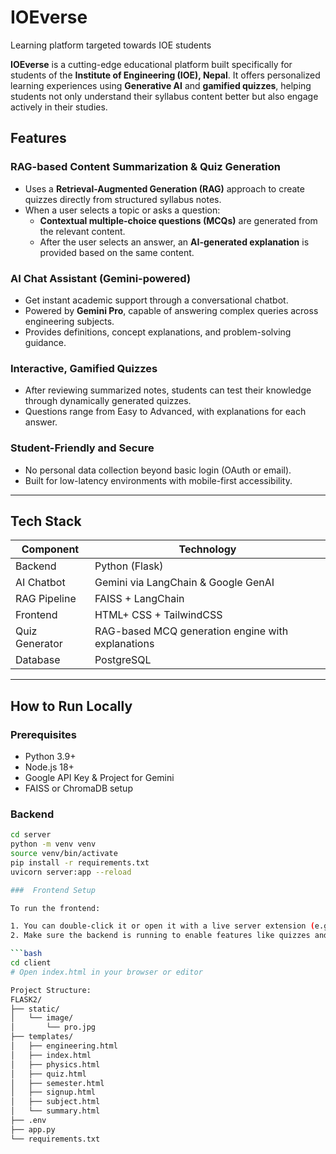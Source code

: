 # IOEverse
Learning platform targeted towards IOE students


**IOEverse** is a cutting-edge educational platform built specifically for students of the **Institute of Engineering (IOE), Nepal**. It offers personalized learning experiences using **Generative AI** and **gamified quizzes**, helping students not only understand their syllabus content better but also engage actively in their studies.

## Features

### RAG-based Content Summarization & Quiz Generation
- Uses a **Retrieval-Augmented Generation (RAG)** approach to create quizzes directly from structured syllabus notes.
- When a user selects a topic or asks a question:
  - **Contextual multiple-choice questions (MCQs)** are generated from the relevant content.
  - After the user selects an answer, an **AI-generated explanation** is provided based on the same content.



### AI Chat Assistant (Gemini-powered)
- Get instant academic support through a conversational chatbot.
- Powered by **Gemini Pro**, capable of answering complex queries across engineering subjects.
- Provides definitions, concept explanations, and problem-solving guidance.  

### Interactive, Gamified Quizzes
- After reviewing summarized notes, students can test their knowledge through dynamically generated quizzes.
- Questions range from Easy to Advanced, with explanations for each answer.

### Student-Friendly and Secure
- No personal data collection beyond basic login (OAuth or email).
- Built for low-latency environments with mobile-first accessibility.

---

## Tech Stack

| Component         | Technology |
|------------------|--------------------------------------|
| Backend           | Python (Flask)                      |
| AI Chatbot        | Gemini via LangChain & Google GenAI |
| RAG Pipeline      | FAISS  + LangChain                  |
| Frontend          | HTML+ CSS + TailwindCSS              |
| Quiz Generator    | RAG-based MCQ generation engine with explanations |
| Database          | PostgreSQL           |

---

##  How to Run Locally

### Prerequisites
- Python 3.9+
- Node.js 18+
- Google API Key & Project for Gemini
- FAISS or ChromaDB setup

### Backend
```bash
cd server
python -m venv venv
source venv/bin/activate
pip install -r requirements.txt
uvicorn server:app --reload

###  Frontend Setup

To run the frontend:

1. You can double-click it or open it with a live server extension (e.g., in VS Code).
2. Make sure the backend is running to enable features like quizzes and the Gemini chatbot.

```bash
cd client
# Open index.html in your browser or editor

Project Structure:
FLASK2/
├── static/
│   └── image/
│       └── pro.jpg
├── templates/
│   ├── engineering.html
│   ├── index.html
│   ├── physics.html
│   ├── quiz.html
│   ├── semester.html
│   ├── signup.html
│   ├── subject.html
│   └── summary.html
├── .env
├── app.py
└── requirements.txt
